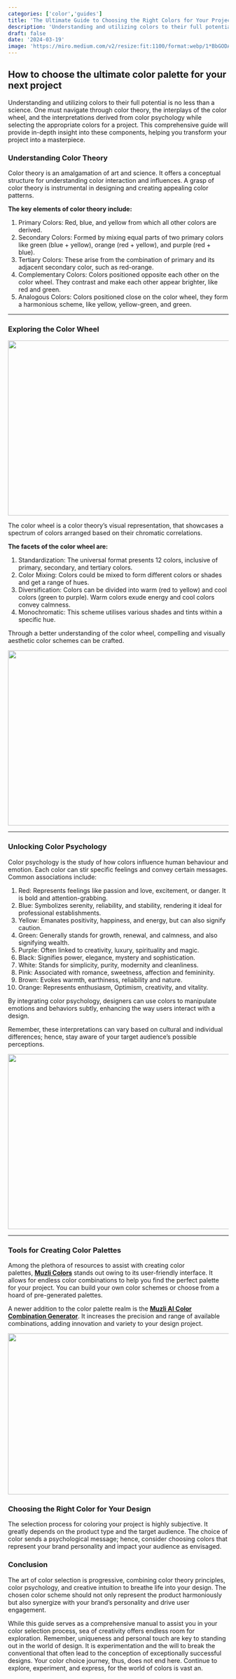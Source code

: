 ```yaml
---
categories: ['color','guides']
title: 'The Ultimate Guide to Choosing the Right Colors for Your Project'
description: 'Understanding and utilizing colors to their full potential is no less than a science'
draft: false
date: '2024-03-19'
image: 'https://miro.medium.com/v2/resize:fit:1100/format:webp/1*BbGODA0KCmAts0bH_5ffGg.png'
---
```


## How to choose the ultimate color palette for your next project


Understanding and utilizing colors to their full potential is no less than a science. One must navigate through color theory, the interplays of the color wheel, and the interpretations derived from color psychology while selecting the appropriate colors for a project. This comprehensive guide will provide in-depth insight into these components, helping you transform your project into a masterpiece.

### Understanding Color Theory

Color theory is an amalgamation of art and science. It offers a conceptual structure for understanding color interaction and influences. A grasp of color theory is instrumental in designing and creating appealing color patterns.

**The key elements of color theory include:** 

1. Primary Colors: Red, blue, and yellow from which all other colors are derived.
2. Secondary Colors: Formed by mixing equal parts of two primary colors like green (blue + yellow), orange (red + yellow), and purple (red + blue).
3. Tertiary Colors: These arise from the combination of primary and its adjacent secondary color, such as red-orange.
4. Complementary Colors: Colors positioned opposite each other on the color wheel. They contrast and make each other appear brighter, like red and green.
5. Analogous Colors: Colors positioned close on the color wheel, they form a harmonious scheme, like yellow, yellow-green, and green.

---
### Exploring the Color Wheel

<img height="400" width="700" src="https://miro.medium.com/v2/resize:fit:700/1*qa2OW53ADKToIV6G5ZbZlg.png" />

The color wheel is a color theory’s visual representation, that showcases a spectrum of colors arranged based on their chromatic correlations.

**The facets of the color wheel are:**

1. Standardization: The universal format presents 12 colors, inclusive of primary, secondary, and tertiary colors.
2. Color Mixing: Colors could be mixed to form different colors or shades and get a range of hues.
3. Diversification: Colors can be divided into warm (red to yellow) and cool colors (green to purple). Warm colors exude energy and cool colors convey calmness.
4. Monochromatic: This scheme utilises various shades and tints within a specific hue.

Through a better understanding of the color wheel, compelling and visually aesthetic color schemes can be crafted.

<img height="400" width="700" src="https://miro.medium.com/v2/resize:fit:700/1*vTN4umj1_Jvrbri-EkOLTw.png" />

---
### Unlocking Color Psychology

Color psychology is the study of how colors influence human behaviour and emotion. Each color can stir specific feelings and convey certain messages. Common associations include:

1. Red: Represents feelings like passion and love, excitement, or danger. It is bold and attention-grabbing.
2. Blue: Symbolizes serenity, reliability, and stability, rendering it ideal for professional establishments.
3. Yellow: Emanates positivity, happiness, and energy, but can also signify caution.
4. Green: Generally stands for growth, renewal, and calmness, and also signifying wealth.
5. Purple: Often linked to creativity, luxury, spirituality and magic.
6. Black: Signifies power, elegance, mystery and sophistication.
7. White: Stands for simplicity, purity, modernity and cleanliness.
8. Pink: Associated with romance, sweetness, affection and femininity.
9. Brown: Evokes warmth, earthiness, reliability and nature.
10. Orange: Represents enthusiasm, Optimism, creativity, and vitality.

By integrating color psychology, designers can use colors to manipulate emotions and behaviors subtly, enhancing the way users interact with a design.

Remember, these interpretations can vary based on cultural and individual differences; hence, stay aware of your target audience’s possible perceptions.

<img height="400" width="700" src="https://miro.medium.com/v2/resize:fit:700/1*UggXOxgRGv6R-yOZAU_Kng.png" />

---
### Tools for Creating Color Palettes

Among the plethora of resources to assist with creating color palettes, [**Muzli Colors**](https://colors.muz.li/) stands out owing to its user-friendly interface. It allows for endless color combinations to help you find the perfect palette for your project. You can build your own color schemes or choose from a hoard of pre-generated palettes.

A newer addition to the color palette realm is the [**Muzli AI Color Combination Generator**](https://colors.muz.li/ai-color-combination-generator/). It increases the precision and range of available combinations, adding innovation and variety to your design project.

[<img height="368" width="700" src="https://miro.medium.com/v2/resize:fit:700/1*y0I2igewaStf53Oy8eaJQg.png" />](https://colors.muz.li/ai-color-combination-generator/)

### Choosing the Right Color for Your Design

The selection process for coloring your project is highly subjective. It greatly depends on the product type and the target audience. The choice of color sends a psychological message; hence, consider choosing colors that represent your brand personality and impact your audience as envisaged.

### Conclusion

The art of color selection is progressive, combining color theory principles, color psychology, and creative intuition to breathe life into your design. The chosen color scheme should not only represent the product harmoniously but also synergize with your brand’s personality and drive user engagement.

While this guide serves as a comprehensive manual to assist you in your color selection process, sea of creativity offers endless room for exploration. Remember, uniqueness and personal touch are key to standing out in the world of design. It is experimentation and the will to break the conventional that often lead to the conception of exceptionally successful designs. Your color choice journey, thus, does not end here. Continue to explore, experiment, and express, for the world of colors is vast an.